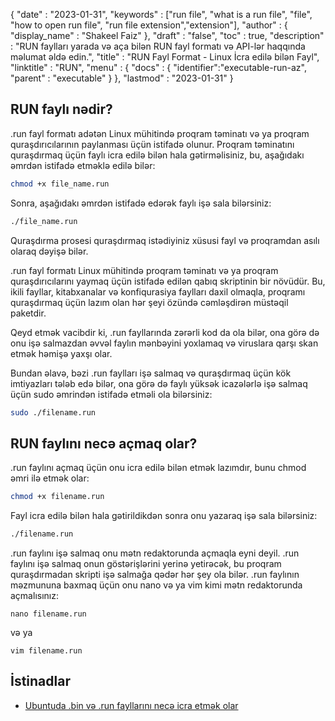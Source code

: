 {
  "date" : "2023-01-31",
  "keywords" : ["run file", "what is a run file", "file", "how to open run file", "run file extension","extension"],
  "author" : {
    "display_name" : "Shakeel Faiz"
},
  "draft" : "false",
  "toc" : true,
  "description" : "RUN faylları yarada və aça bilən RUN fayl formatı və API-lər haqqında məlumat əldə edin.",
  "title" : "RUN Fayl Format - Linux İcra edilə bilən Fayl",
  "linktitle" : "RUN",
  "menu" : {
    "docs" : {
      "identifier":"executable-run-az",
      "parent" : "executable"
}
},
  "lastmod" : "2023-01-31"
}

## RUN faylı nədir?

.run fayl formatı adətən Linux mühitində proqram təminatı və ya proqram quraşdırıcılarının paylanması üçün istifadə olunur. Proqram təminatını quraşdırmaq üçün faylı icra edilə bilən hala gətirməlisiniz, bu, aşağıdakı əmrdən istifadə etməklə edilə bilər:

```bash
chmod +x file_name.run 
```

Sonra, aşağıdakı əmrdən istifadə edərək faylı işə sala bilərsiniz:

```bash
./file_name.run 
```

Quraşdırma prosesi quraşdırmaq istədiyiniz xüsusi fayl və proqramdan asılı olaraq dəyişə bilər.

.run fayl formatı Linux mühitində proqram təminatı və ya proqram quraşdırıcılarını yaymaq üçün istifadə edilən qabıq skriptinin bir növüdür. Bu, ikili fayllar, kitabxanalar və konfiqurasiya faylları daxil olmaqla, proqramı quraşdırmaq üçün lazım olan hər şeyi özündə cəmləşdirən müstəqil paketdir.

Qeyd etmək vacibdir ki, .run fayllarında zərərli kod da ola bilər, ona görə də onu işə salmazdan əvvəl faylın mənbəyini yoxlamaq və viruslara qarşı skan etmək həmişə yaxşı olar.

Bundan əlavə, bəzi .run faylları işə salmaq və quraşdırmaq üçün kök imtiyazları tələb edə bilər, ona görə də faylı yüksək icazələrlə işə salmaq üçün sudo əmrindən istifadə etməli ola bilərsiniz:

```bash
sudo ./filename.run
```

## RUN faylını necə açmaq olar?

.run faylını açmaq üçün onu icra edilə bilən etmək lazımdır, bunu chmod əmri ilə etmək olar:

```bash
chmod +x filename.run 
```

Fayl icra edilə bilən hala gətirildikdən sonra onu yazaraq işə sala bilərsiniz:

```bash
./filename.run
```

.run faylını işə salmaq onu mətn redaktorunda açmaqla eyni deyil. .run faylını işə salmaq onun göstərişlərini yerinə yetirəcək, bu proqram quraşdırmadan skripti işə salmağa qədər hər şey ola bilər. .run faylının məzmununa baxmaq üçün onu nano və ya vim kimi mətn redaktorunda açmalısınız:

```
nano filename.run
```
və ya
```
vim filename.run
```

## İstinadlar
* [Ubuntuda .bin və .run fayllarını necə icra etmək olar](https://vitux.com/how-to-execute-bin-and-run-files-in-ubuntu/)



